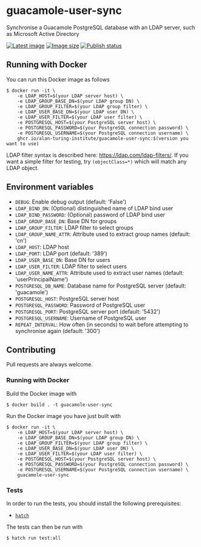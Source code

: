 # guacamole-user-sync
Synchronise a Guacamole PostgreSQL database with an LDAP server, such as Microsoft Active Directory

[![Latest image](https://ghcr-badge.egpl.dev/alan-turing-institute/guacamole-user-sync/latest_tag)](https://github.com/alan-turing-institute/guacamole-user-sync/pkgs/container/guacamole-user-sync)
[![Image size](https://ghcr-badge.egpl.dev/alan-turing-institute/guacamole-user-sync/size)](https://github.com/alan-turing-institute/guacamole-user-sync/pkgs/container/guacamole-user-sync)
[![Publish status](https://github.com/alan-turing-institute/guacamole-user-sync/actions/workflows/publish_docker.yaml/badge.svg)](https://github.com/alan-turing-institute/guacamole-user-sync/pkgs/)

## Running with Docker

You can run this Docker image as follows

```console
$ docker run -it \
    -e LDAP_HOST=$(your LDAP server host) \
    -e LDAP_GROUP_BASE_DN=$(your LDAP group DN) \
    -e LDAP_GROUP_FILTER=$(your LDAP group filter) \
    -e LDAP_USER_BASE_DN=$(your LDAP user DN) \
    -e LDAP_USER_FILTER=$(your LDAP user filter) \
    -e POSTGRESQL_HOST=$(your PostgreSQL server host) \
    -e POSTGRESQL_PASSWORD=$(your PostgreSQL connection password) \
    -e POSTGRESQL_USERNAME=$(your PostgreSQL connection username) \
    ghcr.io/alan-turing-institute/guacamole-user-sync:$(version you want to use)
```

LDAP filter syntax is described here: https://ldap.com/ldap-filters/.
If you want a simple filter for testing, try `(objectClass=*)` which will match any LDAP object.

## Environment variables

- `DEBUG`: Enable debug output (default: 'False')
- `LDAP_BIND_DN`: (Optional) distinguished name of LDAP bind user
- `LDAP_BIND_PASSWORD`: (Optional) password of LDAP bind user
- `LDAP_GROUP_BASE_DN`: Base DN for groups
- `LDAP_GROUP_FILTER`: LDAP filter to select groups
- `LDAP_GROUP_NAME_ATTR`: Attribute used to extract group names (default: 'cn')
- `LDAP_HOST`: LDAP host
- `LDAP_PORT`: LDAP port (default: '389')
- `LDAP_USER_BASE_DN`: Base DN for users
- `LDAP_USER_FILTER`: LDAP filter to select users
- `LDAP_USER_NAME_ATTR`: Attribute used to extract user names (default: 'userPrincipalName')
- `POSTGRESQL_DB_NAME`: Database name for PostgreSQL server (default: 'guacamole')
- `POSTGRESQL_HOST`: PostgreSQL server host
- `POSTGRESQL_PASSWORD`: Password of PostgreSQL user
- `POSTGRESQL_PORT`: PostgreSQL server port (default: '5432')
- `POSTGRESQL_USERNAME`: Username of PostgreSQL user
- `REPEAT_INTERVAL`: How often (in seconds) to wait before attempting to synchronise again (default: '300')

## Contributing

Pull requests are always welcome.

### Running with Docker

Build the Docker image with

```console
$ docker build . -t guacamole-user-sync
```

Run the Docker image you have just built with

```console
$ docker run -it \
    -e LDAP_HOST=$(your LDAP server host) \
    -e LDAP_GROUP_BASE_DN=$(your LDAP group DN) \
    -e LDAP_GROUP_FILTER=$(your LDAP group filter) \
    -e LDAP_USER_BASE_DN=$(your LDAP user DN) \
    -e LDAP_USER_FILTER=$(your LDAP user filter) \
    -e POSTGRESQL_HOST=$(your PostgreSQL server host) \
    -e POSTGRESQL_PASSWORD=$(your PostgreSQL connection password) \
    -e POSTGRESQL_USERNAME=$(your PostgreSQL connection username) \
    guacamole-user-sync
```

### Tests

In order to run the tests, you should install the following prerequisites:

- [`hatch`](https://hatch.pypa.io/latest/install/)

The tests can then be run with

```console
$ hatch run test:all
```

